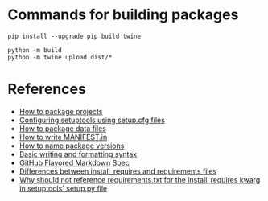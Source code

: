 # Commands for building packages
```
pip install --upgrade pip build twine

python -m build
python -m twine upload dist/*
```

# References
* [How to package projects](https://packaging.python.org/en/latest/tutorials/packaging-projects/)
* [Configuring setuptools using setup.cfg files](https://setuptools.pypa.io/en/latest/userguide/declarative_config.html#configuring-setuptools-using-setup-cfg-files)
* [How to package data files](https://setuptools.pypa.io/en/latest/userguide/datafiles.html)
* [How to write MANIFEST.in](https://packaging.python.org/en/latest/guides/using-manifest-in/)
* [How to name package versions](https://peps.python.org/pep-0440/#version-scheme)
* [Basic writing and formatting syntax](https://docs.github.com/en/get-started/writing-on-github/getting-started-with-writing-and-formatting-on-github/basic-writing-and-formatting-syntax)
* [GitHub Flavored Markdown Spec](https://github.github.com/gfm/)
* [Differences between install_requires and requirements files](https://packaging.python.org/en/latest/discussions/install-requires-vs-requirements/)
* [Why should not reference requirements.txt for the install_requires kwarg in setuptools' setup.py file](https://stackoverflow.com/questions/14399534/reference-requirements-txt-for-the-install-requires-kwarg-in-setuptools-setup-py)
